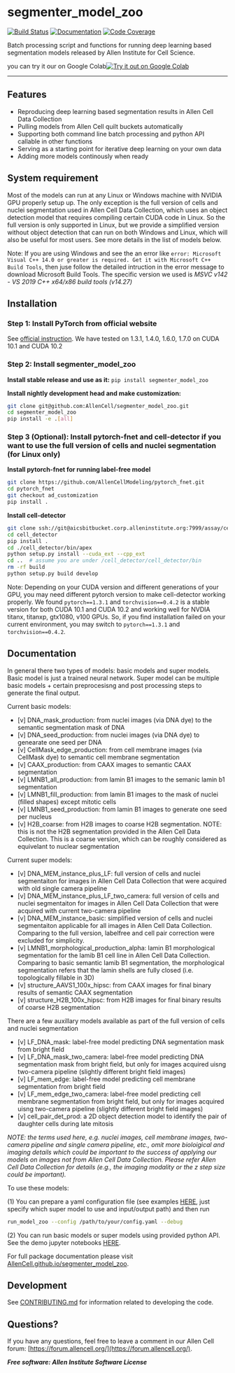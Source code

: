 # segmenter_model_zoo

[![Build Status](https://github.com/AllenCell/segmenter_model_zoo/workflows/Build%20Master/badge.svg)](https://github.com/AllenCell/segmenter_model_zoo/actions)
[![Documentation](https://github.com/AllenCell/segmenter_model_zoo/workflows/Documentation/badge.svg)](https://AllenCell.github.io/segmenter_model_zoo)
[![Code Coverage](https://codecov.io/gh/AllenCell/segmenter_model_zoo/branch/main/graph/badge.svg)](https://codecov.io/gh/AllenCell/segmenter_model_zoo)

Batch processing script and functions for running deep learning based segmentation models released by Allen Institute for Cell Science. 

you can try it our on Google Colab[![Try it out on Google Colab](https://colab.research.google.com/assets/colab-badge.svg)](https://colab.research.google.com/github/AllenCell/segmenter_model_zoo)

---

## Features
* Reproducing deep learning based segmentation results in Allen Cell Data Collection
* Pulling models from Allen Cell quilt buckets automatically
* Supporting both command line batch processing and python API callable in other functions
* Serving as a starting point for iterative deep learning on your own data
* Adding more models continously when ready

## System requirement

Most of the models can run at any Linux or Windows machine with NVIDIA GPU properly
setup up. The only exception is the full version of cells and nuclei segmentation used
in Allen Cell Data Collection, which uses an object detection model that requires 
compiling certain CUDA code in Linux. So the full version is only supported in Linux, but 
we provide a simplified version without object detection that can run on both Windows and Linux, which will also be useful for most users. See more details in the list of models below.

Note: If you are using Windows and see the an error like `error: Microsoft Visual C++ 14.0 or greater is required. Get it with Microsoft C++ Build Tools`, then juse follow the detailed intruction in the error message to download Microsoft Build Tools. The specific version we used is *MSVC v142 - VS 2019 C++ x64/x86 build tools (v14.27)*

## Installation

### Step 1: Install PyTorch from official website

See [official instruction](https://pytorch.org/get-started/locally/). We have tested on 1.3.1, 1.4.0, 1.6.0, 1.7.0 on CUDA 10.1 and CUDA 10.2

### Step 2: Install segmenter_model_zoo

**Install stable release and use as it:** 
`pip install segmenter_model_zoo`<br>

**Install nightly development head and make customization:**

```bash
git clone git@github.com:AllenCell/segmenter_model_zoo.git
cd segmenter_model_zoo
pip install -e .[all]
```

### Step 3 (Optional): Install pytorch-fnet and cell-detector if you want to use the full version of cells and nuclei segmentation (for Linux only)

**Install pytorch-fnet for running label-free model**
```bash
git clone https://github.com/AllenCellModeling/pytorch_fnet.git
cd pytorch_fnet
git checkout ad_customization
pip install .
```

**Install cell-detector**

```bash
git clone ssh://git@aicsbitbucket.corp.alleninstitute.org:7999/assay/cell_detector.git
cd cell_detector
pip install .
cd ./cell_detector/bin/apex
python setup.py install --cuda_ext --cpp_ext
cd ..  # assume you are under /cell_detector/cell_detector/bin
rm -rf build
python setup.py build develop
```

Note: Depending on your CUDA version and different generations of your GPU, you may need different pytorch version to make cell-detector working properly. We found `pytorch==1.3.1` and `torchvision==0.4.2` is a stable version for both CUDA 10.1 and CUDA 10.2 and working well for NVDIA titanx, titanxp, gtx1080, v100 GPUs. So, if you find installation failed on your current environment, you may switch to `pytorch==1.3.1` and `torchvision==0.4.2`.

## Documentation

In general there two types of models: basic models and super models. Basic model is just a trained neural network. Super model can be multiple basic models + certain preprocesisng and post processing steps to generate the final output.

Current basic models:

* [v] DNA_mask_production: from nuclei images (via DNA dye) to the semantic segmentation mask of DNA
* [v] DNA_seed_production: from nuclei images (via DNA dye) to genearate one seed per DNA
* [v] CellMask_edge_production: from cell membrane images (via CellMask dye) to semantic cell membrane segmentation
* [v] CAAX_production: from CAAX images to semantic CAAX segmentation
* [v] LMNB1_all_production: from lamin B1 images to the semanic lamin b1 segmentation
* [v] LMNB1_fill_production: from lamin B1 images to the mask of nuclei (filled shapes) except mitotic cells
* [v] LMNB1_seed_production: from lamin B1 images to generate one seed per nucleus
* [v] H2B_coarse: from H2B images to coarse H2B segmentation. NOTE: this is not the H2B segmentation provided in the 
      Allen Cell Data Collection. This is a coarse version, which can be roughly considered as equivelant to nuclear
      segmentation

Current super models:

* [v] DNA_MEM_instance_plus_LF: full version of cells and nuclei segmentaiton for images in Allen Cell Data Collection that 
      were acquired with old single camera pipeline
* [v] DNA_MEM_instance_plus_LF_two_camera: full version of cells and nuclei segmentaiton for images in Allen Cell Data Collection that 
      were acquired with current two-camera pipeline
* [v] DNA_MEM_instance_basic: simplified version of cells and nuclei segmentaiton applicable for all images in Allen Cell Data 
      Collection. Comparing to the full version, labelfree and cell pair correction were excluded for simplicity.
* [v] LMNB1_morphological_production_alpha: lamin B1 morphological segmentation for the lamib B1 cell line in Allen Cell Data 
      Collection. Comparing to basic semantic lamib B1 segmentation, the morphological segmentation refers that the lamin shells are fully closed 
      (i.e. topologically fillable in 3D)
* [v] structure_AAVS1_100x_hipsc: from CAAX images for final binary results of semantic CAAX segmentation
* [v] structure_H2B_100x_hipsc: from H2B images for final binary results of coarse H2B segmentation

There are a few auxillary models available as part of the full version of cells and nuclei segmentation
* [v] LF_DNA_mask: label-free model predicting DNA segmentation mask from bright field
* [v] LF_DNA_mask_two_camera: label-free model predicting DNA segmentation mask from bright field, but only for images acquired uisng two-camera pipeline (slightly different bright field images)
* [v] LF_mem_edge: label-free model predicting cell membrane segmentation from bright field
* [v] LF_mem_edge_two_camera: label-free model predicting cell membrane segmentation from bright field, but only for images acquired uisng two-camera pipeline (slightly different bright field images)
* [v] cell_pair_det_prod: a 2D object detection model to identify the pair of daughter cells during late mitosis


*NOTE: the terms used here, e.g. nuclei images, cell membrane images, two-camera pipeline and single camera pipeline, etc., omit more bioloigical and imaging details which could be important to the success of applying our models on images not from Allen Cell Data Collection. Please refer Allen Cell Data Collection for details (e.g., the imaging modality or the z step size could be important).*

To use these models:

(1) You can prepare a yaml configuration file (see examples [HERE](https://github.com/AllenCell/segmenter_model_zoo/tree/main/config_examples), just specify which super model to use and input/output path) and then run
```bash
run_model_zoo --config /path/to/your/config.yaml --debug
```

(2) You can run basic models or super models using provided python API. See the demo jupyter notebooks [HERE](https://github.com/AllenCell/segmenter_model_zoo/tree/main/playbooks).

For full package documentation please visit [AllenCell.github.io/segmenter_model_zoo](https://AllenCell.github.io/segmenter_model_zoo).

## Development
See [CONTRIBUTING.md](CONTRIBUTING.md) for information related to developing the code.

## Questions?

If you have any questions, feel free to leave a comment in our Allen Cell forum: [https://forum.allencell.org/](https://forum.allencell.org/). 

***Free software: Allen Institute Software License***


